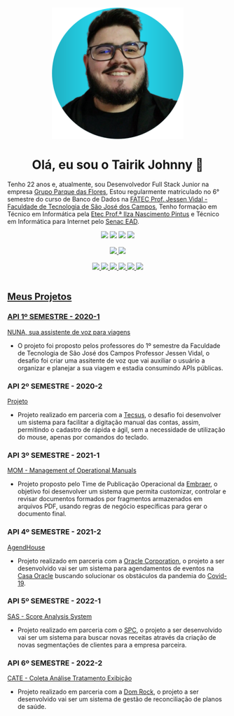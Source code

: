 <p align="center"> <img src="foto.png" alt="Tairik" class="center" width=300/> </p>

<div align="center">
  <h1> Olá, eu sou o Tairik Johnny 👋</h1>
</div>

Tenho 22 anos e, atualmente, sou Desenvolvedor Full Stack Junior na empresa [Grupo Parque das Flores](https://parquedasflores.com.br/), Estou regularmente matriculado no 6° semestre do curso de Banco de Dados na [FATEC Prof. Jessen Vidal - Faculdade de Tecnologia de São José dos Campos](https://fatecsjc-prd.azurewebsites.net/), Tenho formação em Técnico em Informática pela [Etec Prof.ª Ilza Nascimento Pintus](https://www.cps.sp.gov.br/etecs/etec-profa-ilza-nascimento-pintus/) e Técnico em Informática para Internet pelo [Senac EAD](https://www.ead.senac.br/).

<div align="center">
  <a href = "https://api.whatsapp.com/send?phone=5512992333241"><img src="https://img.shields.io/badge/WhatsApp-25D366?style=for-the-badge&logo=whatsapp&logoColor=white" target="_blank"></a>
  <a href="https://www.linkedin.com/in/tairik-nishimura/" target="_blank"><img src="https://img.shields.io/badge/-LinkedIn-%230077B5?style=for-the-badge&logo=linkedin&logoColor=white" target="_blank"></a> 
  <a href = "mailto:tairikjohnny@gmail.com"><img src="https://img.shields.io/badge/-Gmail-%23333?style=for-the-badge&logo=gmail&logoColor=white" target="_blank"></a>
  <a href="https://www.instagram.com/tairikjohnny/" target="_blank"><img src="https://img.shields.io/badge/-Instagram-%23E4405F?style=for-the-badge&logo=instagram&logoColor=white" target="_blank"></a>
</div>

<br>

<div align="center">
  <a href="https://github.com/TairikJohnny">
  <img height="180em" src="https://github-readme-stats.vercel.app/api?username=TairikJohnny&show_icons=true&theme=dracula&include_all_commits=true&count_private=true"/>
  <img height="180em" src="https://github-readme-stats.vercel.app/api/top-langs/?username=TairikJohnny&layout=compact&langs_count=7&theme=dracula"/>
</div>

<br>

<div align="center">
  <img src="https://img.shields.io/badge/Vue.js-35495E?style=for-the-badge&logo=vue.js&logoColor=4FC08D"/>
  <img src="https://img.shields.io/badge/java-ED8B00?style=for-the-badge&logo=java&logoColor=white"/>
  <img src="https://img.shields.io/badge/Spring-6DB33F?style=for-the-badge&logo=spring&logoColor=white"/>
  <img src="https://img.shields.io/badge/Python-3776AB?style=for-the-badge&logo=python&logoColor=white"/>
  <img src="https://img.shields.io/badge/JavaScript-F7DF1E?style=for-the-badge&logo=javascript&logoColor=black"/>
  <img src="https://img.shields.io/badge/MySQL-00000F?style=for-the-badge&logo=mysql&logoColor=white"/>
</div>

<br>

<h2>Meus Projetos</h2>

### API 1º SEMESTRE - 2020-1
[NUNA, sua assistente de voz para viagens](https://github.com/TairikJohnny/PORTFOLIO-TRABALHO-CONCLUSAO-FATEC/blob/main/1-semestre/1-semestre.md)
- O projeto foi proposto pelos professores do 1º semestre da Faculdade de Tecnologia de São José dos Campos Professor Jessen Vidal, o desafio foi criar uma assitente de voz que vai auxiliar o usuário a organizar e planejar a sua viagem e estadia consumindo APIs públicas.

### API 2º SEMESTRE - 2020-2
[Projeto](https://github.com/TairikJohnny/PORTFOLIO-TRABALHO-CONCLUSAO-FATEC/blob/main/2-semestre/2-semestre.md)
- Projeto realizado em parceria com a [Tecsus](https://tecsus.com.br/), o desafio foi desenvolver um sistema para facilitar a digitação manual das contas, assim, permitindo o cadastro de rápida e ágil, sem a necessidade de utilização do mouse, apenas por comandos do teclado. 

### API 3º SEMESTRE - 2021-1
[MOM - Management of Operational Manuals](https://github.com/TairikJohnny/PORTFOLIO-TRABALHO-CONCLUSAO-FATEC/blob/main/3-semestre/3-semestre.md)
- Projeto proposto pelo Time de Publicação Operacional da [Embraer](https://embraer.com/br/pt), o objetivo foi desenvolver um sistema que permita customizar, controlar e revisar documentos formados por fragmentos armazenados em arquivos PDF, usando regras de negócio específicas para gerar o documento final.

### API 4º SEMESTRE - 2021-2
[AgendHouse](https://github.com/TairikJohnny/PORTFOLIO-TRABALHO-CONCLUSAO-FATEC/blob/main/4-semestre/4-semestre.md)
- Projeto realizado em parceria com a [Oracle Corporation](https://www.oracle.com/br/), o projeto a ser desenvolvido vai ser um sistema para agendamentos de eventos na [Casa Oracle](https://blogs.oracle.com/oracle-brasil/casa-oracle-abre-as-portas-para-a-inovacao-em-sao-paulo) buscando solucionar os obstáculos da pandemia do [Covid-19](https://covid.saude.gov.br/).

### API 5º SEMESTRE - 2022-1
[SAS - Score Analysis System](https://github.com/TairikJohnny/PORTFOLIO-TRABALHO-CONCLUSAO-FATEC/blob/main/5-semestre/5-semestre.md)
- Projeto realizado em parceria com o [SPC](https://www.spcbrasil.org.br/), o projeto a ser desenvolvido vai ser um sistema para buscar novas receitas através da criação de novas segmentações de clientes para a empresa parceira.

### API 6º SEMESTRE - 2022-2
[CATE - Coleta Análise Tratamento Exibição](https://github.com/TairikJohnny/PORTFOLIO-TRABALHO-CONCLUSAO-FATEC/blob/main/6-semestre/6-semestre.md)
- Projeto realizado em parceria com a [Dom Rock](https://www.domrock.net/), o projeto a ser desenvolvido vai ser um sistema de gestão de reconciliação de planos de saúde.